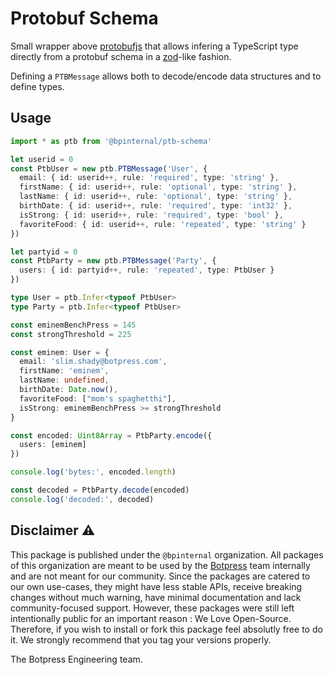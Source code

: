 # Protobuf Schema

Small wrapper above [protobufjs](https://github.com/protobufjs/protobuf.js) that allows infering a TypeScript type directly from a protobuf schema in a [zod](https://github.com/colinhacks/zod)-like fashion.

Defining a `PTBMessage` allows both to decode/encode data structures and to define types.

## Usage

```ts
import * as ptb from '@bpinternal/ptb-schema'

let userid = 0
const PtbUser = new ptb.PTBMessage('User', {
  email: { id: userid++, rule: 'required', type: 'string' },
  firstName: { id: userid++, rule: 'optional', type: 'string' },
  lastName: { id: userid++, rule: 'optional', type: 'string' },
  birthDate: { id: userid++, rule: 'required', type: 'int32' },
  isStrong: { id: userid++, rule: 'required', type: 'bool' },
  favoriteFood: { id: userid++, rule: 'repeated', type: 'string' }
})

let partyid = 0
const PtbParty = new ptb.PTBMessage('Party', {
  users: { id: partyid++, rule: 'repeated', type: PtbUser }
})

type User = ptb.Infer<typeof PtbUser>
type Party = ptb.Infer<typeof PtbUser>

const eminemBenchPress = 145
const strongThreshold = 225

const eminem: User = {
  email: 'slim.shady@botpress.com',
  firstName: 'eminem',
  lastName: undefined,
  birthDate: Date.now(),
  favoriteFood: ["mom's spaghetthi"],
  isStrong: eminemBenchPress >= strongThreshold
}

const encoded: Uint8Array = PtbParty.encode({
  users: [eminem]
})

console.log('bytes:', encoded.length)

const decoded = PtbParty.decode(encoded)
console.log('decoded:', decoded)
```

## Disclaimer ⚠️

This package is published under the `@bpinternal` organization. All packages of this organization are meant to be used by the [Botpress](https://github.com/botpress/botpress) team internally and are not meant for our community. Since the packages are catered to our own use-cases, they might have less stable APIs, receive breaking changes without much warning, have minimal documentation and lack community-focused support. However, these packages were still left intentionally public for an important reason : We Love Open-Source. Therefore, if you wish to install or fork this package feel absolutly free to do it. We strongly recommend that you tag your versions properly.

The Botpress Engineering team.
